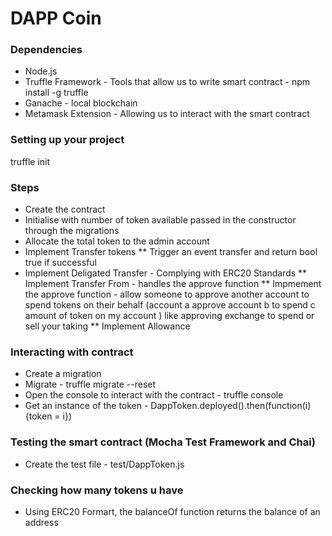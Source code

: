 # DAPP Coin

### Dependencies
* Node.js
* Truffle Framework - Tools that allow us to write smart contract - npm install -g truffle
* Ganache - local blockchain
* Metamask Extension - Allowing us to interact with the smart contract

### Setting up your project
truffle init


### Steps
* Create the contract
* Initialise with number of token available passed in the constructor through the migrations
* Allocate the total token to the admin account
* Implement Transfer tokens 
** Trigger an event transfer and return bool true if successful
* Implement Deligated Transfer - Complying with ERC20 Standards 
** Implement Transfer From - handles the approve function
** Impmement the approve function - allow someone to approve another account to spend tokens on their behalf (account a approve account b to spend c amount of token on my account ) like approving exchange to spend or sell your taking
** Implement Allowance


### Interacting with contract 
* Create a migration
* Migrate - truffle migrate --reset
* Open the console to interact with the contract - truffle console
* Get an instance of the token - DappToken.deployed().then(function(i){token = i})

### Testing the smart contract (Mocha Test Framework and Chai)
* Create the test file - test/DappToken.js

### Checking how many tokens u have
* Using ERC20 Formart, the balanceOf function returns the balance of an address